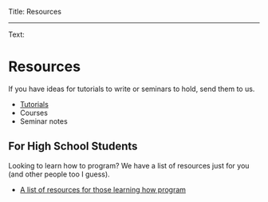 Title: Resources

----

Text:

# Resources

If you have ideas for tutorials to write or seminars to hold, send them to us.



* [Tutorials](resources/tutorials)
* Courses
* Seminar notes

## For High School Students

Looking to learn how to program? We have a list of resources just for you (and other people too I guess).

* [A list of resources for those learning how program](resources/learn-to-program)
